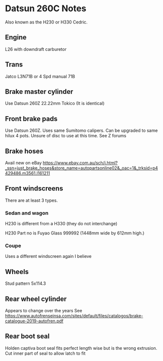# Datsun 260C Notes

Also known as the H230 or H330 Cedric.

## Engine
L26 with downdraft carburetor

## Trans
Jatco L3N71B or 4 Spd manual 71B

## Brake master cylinder
Use Datsun 260Z 22.22mm Tokico (It is identical)

## Front brake pads
Use Datsun 260Z. Uses same Sumitomo calipers. Can be upgraded to same hilux 4 pots. Unsure of disc to use at this time. See Z forums

## Brake hoses
Avail new on eBay
https://www.ebay.com.au/sch/i.html?_ssn=just_brake_hoses&store_name=autopartsonline02&_oac=1&_trksid=p4429486.m3561.l161211

## Front windscreens
There are at least 3 types. 

### Sedan and wagon

H230 is different from a H330 (they do not interchange)

H230 Part no is Fuyao Glass 999992 (1448mm wide by 612mm high.)

### Coupe

Uses a different windscreen again I believe

## Wheels
Stud pattern 5x114.3

## Rear wheel cylinder
Appears to change over the years
See https://www.autofrenseinsa.com/sites/default/files/catalogos/brake-catalogue-2019-autofren.pdf

## Rear boot seal
Holden captiva boot seal fits perfect length wise but is the wrong extrusion. Cut inner part of seal to allow latch to fit
